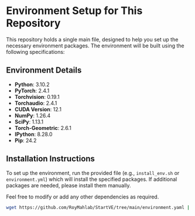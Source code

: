 # Environment Setup for This Repository

This repository holds a single main file, designed to help you set up the necessary environment packages. The environment will be built using the following specifications:

## Environment Details

- **Python**: 3.10.2
- **PyTorch**: 2.4.1
- **Torchvision**: 0.19.1
- **Torchaudio**: 2.4.1
- **CUDA Version**: 12.1
- **NumPy**: 1.26.4
- **SciPy**: 1.13.1
- **Torch-Geometric**: 2.6.1
- **IPython**: 8.28.0
- **Pip**: 24.2

## Installation Instructions

To set up the environment, run the provided file (e.g., `install_env.sh` or `environment.yml`) which will install the specified packages. If additional packages are needed, please install them manually.

Feel free to modify or add any other dependencies as required.

```bash
wget https://github.com/RoyMahlab/StartVE/tree/main/environment.yaml | conda env create -f environment.yaml
